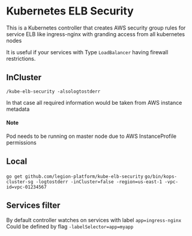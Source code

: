 # Kubernetes ELB Security

This is a Kubernetes controller that creates AWS security group rules for service ELB like ingress-nginx with granding access from all kubernetes nodes

It is useful if your services with Type `LoadBalancer` having firewall restrictions.


## InCluster
`/kube-elb-security -alsologtostderr`
 
 In that case all required information would be taken from AWS instance metadata
 
 
 #### Note
 Pod needs to be running on master node due to AWS InstanceProfile permissions
 
 
 ## Local
 `go get github.com/legion-platform/kube-elb-security`
 `go/bin/kops-cluster-sg -logtostderr -inCluster=false -region=us-east-1 -vpc-id=vpc-01234567`
 
 
 ## Services filter
 By default controller watches on services with label `app=ingress-nginx`
 Could be defined by flag `-labelSelector=app=myapp`
